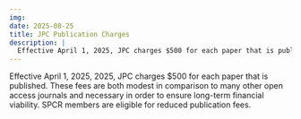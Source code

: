 ```yaml
---
img: 
date: 2025-08-25
title: JPC Publication Charges
description: |
  Effective April 1, 2025, JPC charges $500 for each paper that is published. These fees are both modest in comparison to many other open access journals and necessary in order to ensure long-term financial viability. SPCR members are eligible for reduced publication fees.  
---
```


Effective April 1, 2025, 2025, JPC charges $500 for each paper that is published. These fees are both modest in comparison to many other open access journals and necessary in order to ensure long-term financial viability. SPCR members are eligible for reduced publication fees.

